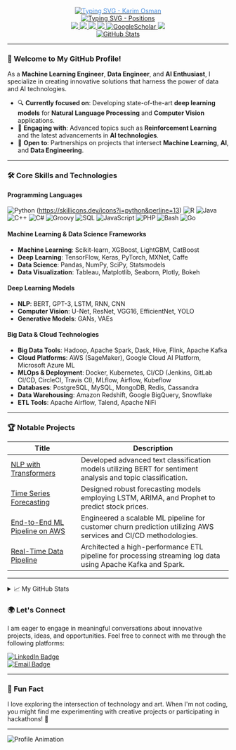 <p align="center">
  <a href="https://github.com/karimosman89">
    <img src="https://readme-typing-svg.demolab.com?font=Georgia&size=32&duration=2000&pause=100&color=F1C40F&lines=Karim+Osman" alt="Typing SVG - Karim Osman" style="color: #4A90E2;" />
  </a>
  <br/>
  <a href="https://github.com/karimosman89">
    <img src="https://readme-typing-svg.demolab.com?font=Georgia&size=18&duration=2000&pause=100&multiline=true&width=500&height=80&colors=2ECC71,3498DB,E74C3C,9B59B6,F1C40F,28B463&lines=Machine+Learning+Engineer+|+Data+Engineer+|+Data+Scientist;AI+Engineer+|+Data+Engineering+|+DevOps" alt="Typing SVG - Positions" />
  </a>
  <br/>
  <a href="https://kosman.streamlit.app">
    <img src="https://img.shields.io/badge/Website-kosman.streamlit.app-red?style=flat-square">
</a>  
<a href="https://drive.google.com/file/d/18SLECTaOP9vgHKqGrgRdVotPRWu_V7nZ/preview">
    <img src="https://img.shields.io/badge/PDF-CV-red?style=flat-square&logo=adobe">
</a>  
<a href="https://www.linkedin.com/in/karimosman89/">
    <img src="https://img.shields.io/badge/-Linkedin-blue?style=flat-square&logo=linkedin">
</a>
<a href="mailto:karim.programmer2020@gmail.com">
    <img src="https://img.shields.io/badge/-Email-red?style=flat-square&logo=gmail&logoColor=white">
</a>
<a href='https://scholar.google.com/citations?user=pwlwbecAAAAJ&hl=en&authuser=1&oi=sra' target="_blank">
    <img alt='GoogleScholar' src='https://img.shields.io/badge/Scholar-100000?style=flat&logo=GoogleScholar&logoColor=white&&color=0181FF'>
</a>
<a href="https://pypi.org/user/karimosman89/">
    <img src="https://img.shields.io/badge/PyPi-karimosman-blue?style=flat-square&logo=pypi&logoColor=white">
</a>
  <br/>
  <a href="https://github.com/karimosman89">
    <img src="https://github-stats-alpha.vercel.app/api?username=karimosman89&cc=22272e&tc=37BCF6&ic=fff&bc=0000" alt="GitHub Stats">
  </a>
</p>





---

### 👋 Welcome to My GitHub Profile!

As a **Machine Learning Engineer**, **Data Engineer**, and **AI Enthusiast**, I specialize in creating innovative solutions that harness the power of data and AI technologies.

* 🔍 **Currently focused on**: Developing state-of-the-art **deep learning models** for **Natural Language Processing** and **Computer Vision** applications.
* 📖 **Engaging with**: Advanced topics such as **Reinforcement Learning** and the latest advancements in **AI technologies**.
* 🤝 **Open to**: Partnerships on projects that intersect **Machine Learning**, **AI**, and **Data Engineering**.

---

### 🛠️ Core Skills and Technologies

#### **Programming Languages**
![Python](https://img.shields.io/badge/Python-Expert-blue) (https://skillicons.dev/icons?i=python&perline=13)
![R](https://img.shields.io/badge/R-Intermediate-orange) 
![Java](https://img.shields.io/badge/Java-Intermediate-yellow) 
![C++](https://img.shields.io/badge/C%2B%2B-Intermediate-orange) 
![C#](https://img.shields.io/badge/C%23-Intermediate-orange) 
![Groovy](https://img.shields.io/badge/Groovy-Intermediate-yellow) 
![SQL](https://img.shields.io/badge/SQL-Expert-blue) 
![JavaScript](https://img.shields.io/badge/JavaScript-Intermediate-green) 
![PHP](https://img.shields.io/badge/PHP-Intermediate-purple) 
![Bash](https://img.shields.io/badge/Bash-Intermediate-green) 
![Go](https://img.shields.io/badge/Go-Intermediate-blue) 

#### **Machine Learning & Data Science Frameworks**
- **Machine Learning**: Scikit-learn, XGBoost, LightGBM, CatBoost
- **Deep Learning**: TensorFlow, Keras, PyTorch, MXNet, Caffe
- **Data Science**: Pandas, NumPy, SciPy, Statsmodels
- **Data Visualization**: Tableau, Matplotlib, Seaborn, Plotly, Bokeh

#### **Deep Learning Models**
- **NLP**: BERT, GPT-3, LSTM, RNN, CNN
- **Computer Vision**: U-Net, ResNet, VGG16, EfficientNet, YOLO
- **Generative Models**: GANs, VAEs

#### **Big Data & Cloud Technologies**
- **Big Data Tools**: Hadoop, Apache Spark, Dask, Hive, Flink, Apache Kafka
- **Cloud Platforms**: AWS (SageMaker), Google Cloud AI Platform, Microsoft Azure ML
- **MLOps & Deployment**: Docker, Kubernetes, CI/CD (Jenkins, GitLab CI/CD, CircleCI, Travis CI), MLflow, Airflow, Kubeflow
- **Databases**: PostgreSQL, MySQL, MongoDB, Redis, Cassandra
- **Data Warehousing**: Amazon Redshift, Google BigQuery, Snowflake
- **ETL Tools**: Apache Airflow, Talend, Apache NiFi

---

### 🏆 Notable Projects

| Title | Description |
|-------|-------------|
| [NLP with Transformers](https://github.com/karimosman89/NLP-with-Transformers) | Developed advanced text classification models utilizing BERT for sentiment analysis and topic classification. |
| [Time Series Forecasting](https://github.com/karimosman89/time-series) | Designed robust forecasting models employing LSTM, ARIMA, and Prophet to predict stock prices. |
| [End-to-End ML Pipeline on AWS](https://github.com/karimosman89/ML-Pipeline-AWS) | Engineered a scalable ML pipeline for customer churn prediction utilizing AWS services and CI/CD methodologies. |
| [Real-Time Data Pipeline](https://github.com/karimosman89/Data-Pipeline) | Architected a high-performance ETL pipeline for processing streaming log data using Apache Kafka and Spark. |

---

<details>
<summary>📈 My GitHub Stats</summary>
<br>
  
  ![](http://github-profile-summary-cards.vercel.app/api/cards/profile-details?username=karimosman89&theme=dracula) 
  
  ![](http://github-profile-summary-cards.vercel.app/api/cards/repos-per-language?username=karimosman89&theme=dracula) 
  
  [![Top languages](https://github-readme-mwendwa.vercel.app/api/top-langs/?username=karimosman89&layout=compact&count_private=true&theme=blue-green&title_color=00b3ff)](#)

  [![Karim's current streak](https://streak-stats.demolab.com/?user=karimosman89&count_private=true&theme=blue-green&title_color=00b3ff)](#)
<br>
</details>

### 🌍 Let's Connect

I am eager to engage in meaningful conversations about innovative projects, ideas, and opportunities. Feel free to connect with me through the following platforms:

[![LinkedIn Badge](https://img.shields.io/badge/LinkedIn-Karim--Osman-blue)](https://linkedin.com/in/karimosman89)  
[![Email Badge](https://img.shields.io/badge/Email-karim.programmer2020@gmail.com-red)](mailto:karim.programmer2020@gmail.com)

---

### 🌟 Fun Fact
I love exploring the intersection of technology and art. When I'm not coding, you might find me experimenting with creative projects or participating in hackathons! 🚀

---

<!-- Animations for unique touch -->
![Profile Animation](https://raw.githubusercontent.com/yourusername/yourrepository/main/animation.gif) <!-- Make sure to replace the URL with an actual GIF link -->
